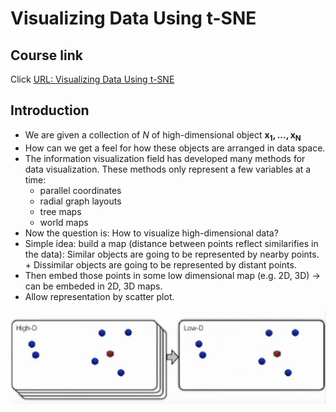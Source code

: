 
# Visualizing Data Using t-SNE

## Course link
Click [URL: Visualizing Data Using t-SNE](https://www.youtube.com/watch?v=RJVL80Gg3lA)

## Introduction

* We are given a collection of $N$ of high-dimensional object $\boldsymbol{x_1, ..., x_N}$
* How can we get a feel for how these objects are arranged in data space.
* The information visualization field has developed many methods for data visualization. These methods only represent a few variables at a time:
  *  parallel coordinates
  *  radial graph layouts
  *  tree maps
  *  world maps
*  Now the question is: How to visualize high-dimensional data?
  *  Simple idea: build a map (distance between points reflect similarifies in the data): Similar objects are going to be represented by nearby points. + Dissimilar objects are going to be represented by distant points.
  *  Then embed those points in some low dimensional map (e.g. 2D, 3D) -> can be embeded in 2D, 3D maps.
  *  Allow representation by scatter plot.

![Map from high D to low D](../images/tSNE-introduction-map.png)
